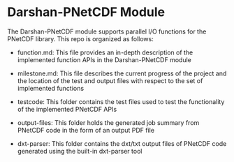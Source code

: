 # Darshan-PNetCDF Module
The Darshan-PNetCDF module supports parallel I/O functions for the PNetCDF library. This repo is organized as follows:

* function.md: This file provides an in-depth description of the implemented function APIs in the Darshan-PNetCDF module 

* milestone.md: This file describes the current progress of the project and the location of the test and output files with respect to the set of implemented functions

* testcode: This folder contains the test files used to test the  functionality of the implemented PNetCDF APIs

* output-files: This folder holds the generated job summary from PNetCDF code in the form of an output PDF file 

* dxt-parser: This folder contains the dxt/txt output files of PNetCDF code generated using the built-in dxt-parser tool  
